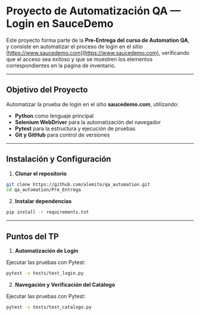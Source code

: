 # Proyecto de Automatización QA — Login en SauceDemo

Este proyecto forma parte de la **Pre-Entrega del curso de Automation QA**, y consiste en automatizar el proceso de login en el sitio [https://www.saucedemo.com](https://www.saucedemo.com), verificando que el acceso sea exitoso y que se muestren los elementos correspondientes en la página de inventario.

---

## Objetivo del Proyecto

Automatizar la prueba de login en el sitio **saucedemo.com**, utilizando:

- **Python** como lenguaje principal
- **Selenium WebDriver** para la automatización del navegador
- **Pytest** para la estructura y ejecución de pruebas
- **Git y GitHub** para control de versiones

---


## Instalación y Configuración

1. **Clonar el repositorio**
```bash
git clone https://github.com/alemito/qa_automation.git
cd qa_automation/Pre_Entrega
```
2. **Instalar dependencias**
```bash
pip install -r requirements.txt
```

---

## Puntos del TP
1. **Automatización de Login**

Ejecutar las pruebas con Pytest:
```bash
pytest -v tests/test_login.py
```

2. **Navegación y Verificación del Catálogo**

Ejecutar las pruebas con Pytest:
```bash
pytest -v tests/test_catalogo.py
```
